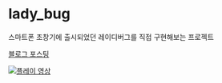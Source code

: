 # lady_bug

스마트폰 초창기에 출시되었던 레이디버그를 직접 구현해보는 프로젝트

[블로그 포스팅](https://beomsuong.tistory.com/40)

[![플레이 영상](http://img.youtube.com/vi/AS9vyFbB6C8/0.jpg)](https://youtu.be/AS9vyFbB6C8?t=0s)
